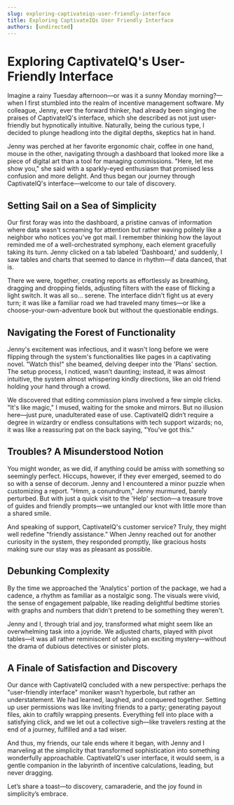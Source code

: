 ```yaml
---
slug: exploring-captivateiqs-user-friendly-interface
title: Exploring CaptivateIQs User Friendly Interface
authors: [undirected]
---
```



# Exploring CaptivateIQ's User-Friendly Interface

Imagine a rainy Tuesday afternoon—or was it a sunny Monday morning?—when I first stumbled into the realm of incentive management software. My colleague, Jenny, ever the forward thinker, had already been singing the praises of CaptivateIQ's interface, which she described as not just user-friendly but hypnotically intuitive. Naturally, being the curious type, I decided to plunge headlong into the digital depths, skeptics hat in hand.

Jenny was perched at her favorite ergonomic chair, coffee in one hand, mouse in the other, navigating through a dashboard that looked more like a piece of digital art than a tool for managing commissions. "Here, let me show you," she said with a sparkly-eyed enthusiasm that promised less confusion and more delight. And thus began our journey through CaptivateIQ's interface—welcome to our tale of discovery.

## Setting Sail on a Sea of Simplicity

Our first foray was into the dashboard, a pristine canvas of information where data wasn't screaming for attention but rather waving politely like a neighbor who notices you've got mail. I remember thinking how the layout reminded me of a well-orchestrated symphony, each element gracefully taking its turn. Jenny clicked on a tab labeled 'Dashboard,' and suddenly, I saw tables and charts that seemed to dance in rhythm—if data danced, that is.

There we were, together, creating reports as effortlessly as breathing, dragging and dropping fields, adjusting filters with the ease of flicking a light switch. It was all so... serene. The interface didn't fight us at every turn; it was like a familiar road we had traveled many times—or like a choose-your-own-adventure book but without the questionable endings.

## Navigating the Forest of Functionality

Jenny's excitement was infectious, and it wasn't long before we were flipping through the system's functionalities like pages in a captivating novel. "Watch this!" she beamed, delving deeper into the 'Plans' section. The setup process, I noticed, wasn’t daunting; instead, it was almost intuitive, the system almost whispering kindly directions, like an old friend holding your hand through a crowd.

We discovered that editing commission plans involved a few simple clicks. "It's like magic," I mused, waiting for the smoke and mirrors. But no illusion here—just pure, unadulterated ease of use. CaptivateIQ didn’t require a degree in wizardry or endless consultations with tech support wizards; no, it was like a reassuring pat on the back saying, "You’ve got this."

## Troubles? A Misunderstood Notion

You might wonder, as we did, if anything could be amiss with something so seemingly perfect. Hiccups, however, if they ever emerged, seemed to do so with a sense of decorum. Jenny and I encountered a minor puzzle when customizing a report. "Hmm, a conundrum," Jenny murmured, barely perturbed. But with just a quick visit to the 'Help' section—a treasure trove of guides and friendly prompts—we untangled our knot with little more than a shared smile.

And speaking of support, CaptivateIQ's customer service? Truly, they might well redefine "friendly assistance.” When Jenny reached out for another curiosity in the system, they responded promptly, like gracious hosts making sure our stay was as pleasant as possible.

## Debunking Complexity

By the time we approached the 'Analytics' portion of the package, we had a cadence, a rhythm as familiar as a nostalgic song. The visuals were vivid, the sense of engagement palpable, like reading delightful bedtime stories with graphs and numbers that didn't pretend to be something they weren't.

Jenny and I, through trial and joy, transformed what might seem like an overwhelming task into a joyride. We adjusted charts, played with pivot tables—it was all rather reminiscent of solving an exciting mystery—without the drama of dubious detectives or sinister plots.

## A Finale of Satisfaction and Discovery

Our dance with CaptivateIQ concluded with a new perspective: perhaps the "user-friendly interface" moniker wasn’t hyperbole, but rather an understatement. We had learned, laughed, and conquered together. Setting up user permissions was like inviting friends to a party; generating payout files, akin to craftily wrapping presents. Everything fell into place with a satisfying click, and we let out a collective sigh—like travelers resting at the end of a journey, fulfilled and a tad wiser.

And thus, my friends, our tale ends where it began, with Jenny and I marveling at the simplicity that transformed sophistication into something wonderfully approachable. CaptivateIQ's user interface, it would seem, is a gentle companion in the labyrinth of incentive calculations, leading, but never dragging.

Let’s share a toast—to discovery, camaraderie, and the joy found in simplicity’s embrace.
```

